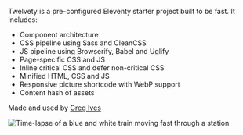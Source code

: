 Twelvety is a pre-configured Eleventy starter project built to be fast. It includes:

  - Component architecture
  - CSS pipeline using Sass and CleanCSS
  - JS pipeline using Browserify, Babel and Uglify
  - Page-specific CSS and JS
  - Inline critical CSS and defer non-critical CSS
  - Minified HTML, CSS and JS
  - Responsive picture shortcode with WebP support
  - Content hash of assets

Made and used by [Greg Ives](https://gregives.co.uk)

<!-- Markdown images will automatically use the responsive picture shortcode -->
![Time-lapse of a blue and white train moving fast through a station](train.jpg)
